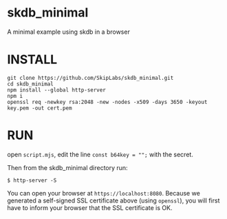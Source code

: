 # skdb_minimal
A minimal example using skdb in a browser

# INSTALL

```
git clone https://github.com/SkipLabs/skdb_minimal.git
cd skdb_minimal
npm install --global http-server
npm i
openssl req -newkey rsa:2048 -new -nodes -x509 -days 3650 -keyout key.pem -out cert.pem
```

# RUN

open ```script.mjs```, edit the line ```const b64key = "";``` with the secret.

Then from the skdb_minimal directory run:

```
$ http-server -S
```

You can open your browser at `https://localhost:8080`. Because we generated a
self-signed SSL certificate above (using `openssl`), you will first have to
inform your browser that the SSL certificate is OK.
